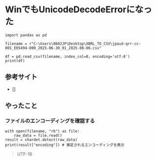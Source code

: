 # WinでもUnicodeDecodeErrorになった

```
import pandas as pd

filename = r"C:\Users\0602JP\Desktop\XBRL_TO_CSV\jpaud-qrr-cc-001_E05494-000_2025-06-30_01_2025-08-06.csv"

df = pd.read_csv(filename, index_col=0, encoding='utf-8')
print(df)
```

## 参考サイト

- []

## やったこと

### ファイルのエンコーディングを確認する

```
with open(filename, "rb") as file:
    raw_data = file.read()
result = chardet.detect(raw_data)
print(result["encoding"]) # 推定されるエンコーディングを表示
```

> UTF-16